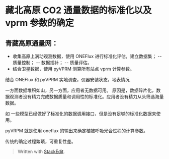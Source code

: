 # 藏北高原 CO2 通量数据的标准化以及 vprm 参数的确定
## 青藏高原通量网：
- 收集高原上涡动观测数据，使用 ONEFlux 进行标准化评估，建立数据集；
-- 质量控制；
-- 数据插补；
-- 质量评估。
- 结合卫星数据，使用 pyVPRM 测算所有站点 vprm 计算参数。

结合 ONEFlux 和 pyVPRM
实地调查，仪器安装状态，地表情况

一方面数据堆积如山，另一方面，应用者无数据可用。
原因是，数据碎片化，数据观测者没有精力完成数据质量和调用性的标准化。应用者没有精力从头筛选海量数据。

如 一些模型已经做好了标准化的数据调用接口，但是没有足够的标准化数据来使用。

pyVRPM 就是使用 oneflux 的输出来确定植被呼吸光合过程的计算参数。

传统的确定过程繁琐，可重复性差。

> Written with [StackEdit](https://stackedit.io/).
<!--stackedit_data:
eyJoaXN0b3J5IjpbLTEwNzMxOTUwODQsLTUzMjM3NTM1NiwxOT
U4MzM1ODk4LDE2OTc3NDcwMjUsLTc0MzUyNDEwNl19
-->
